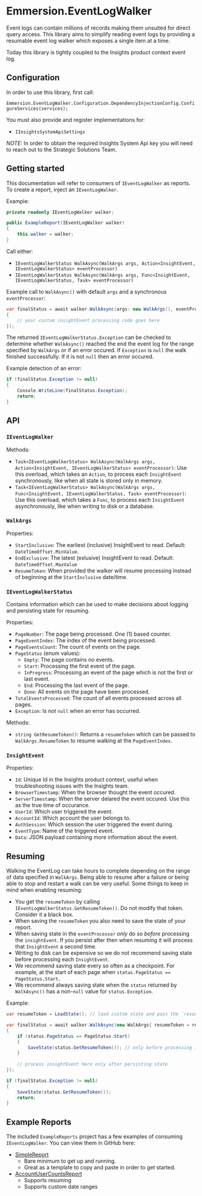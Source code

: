 # Emmersion.EventLogWalker

Event logs can contain millions of records making them unsuited for direct query access. This library aims to simplify reading event logs by providing a resumable event log walker which exposes a single item at a time.

Today this library is tightly coupled to the Insights product context event log.

## Configuration

In order to use this library, first call:

`Emmersion.EventLogWalker.Configuration.DependencyInjectionConfig.ConfigureServices(services);`

You must also provide and register implementations for: 

- `IInsightsSystemApiSettings`

*NOTE:* In order to obtain the required Insights System Api key you will need to reach out to the Strategic Solutions Team.

## Getting started

This documentation will refer to consumers of `IEventLogWalker` as reports. To create a report, inject an `IEventLogWalker`.

Example:

```c#
private readonly IEventLogWalker walker;

public ExampleReport(IEventLogWalker walker)
{
    this.walker = walker;
}
```

Call either:
- `IEventLogWalkerStatus WalkAsync(WalkArgs args, Action<InsightEvent, IEventLogWalkerStatus> eventProcessor)`
- `IEventLogWalkerStatus WalkAsync(WalkArgs args, Func<InsightEvent, IEventLogWalkerStatus, Task> eventProcessor)` 

Example call to `WalkAsync()` with default `args` and a synchronous `eventProcessor`:

```c#
var finalStatus = await walker.WalkAsync(args: new WalkArgs(), eventProcessor: (insightEvent, status) =>
{
    // your custom insightEvent processing code goes here
});
```

The returned `IEventLogWalkerStatus.Exception` can be checked to determine whether `WalkAsync()` reached the end the event log for the range specified by `WalkArgs` or if an error occured. If `Exception` is `null` the walk finished successfully. If it is not `null` then an error occured.

Example detection of an error:

```c#
if (finalStatus.Exception != null)
{
    Console.WriteLine(finalStatus.Exception);
    return;
}
```

## API

### `IEventLogWalker`
Methods:
- `Task<IEventLogWalkerStatus> WalkAsync(WalkArgs args, Action<InsightEvent, IEventLogWalkerStatus> eventProcessor)`: Use this overload, which takes an `Action`, to process each `InsightEvent` synchronously, like when all state is stored only in memory.
- `Task<IEventLogWalkerStatus> WalkAsync(WalkArgs args, Func<InsightEvent, IEventLogWalkerStatus, Task> eventProcessor)`: Use this overload, which takes a `Func`, to process each `InsightEvent` asynchronously, like when writing to disk or a database.

### `WalkArgs`
Properties:
- `StartInclusive`: The earliest (inclusive) InsightEvent to read. Default: `DateTimeOffset.MinValue`.
- `EndExclusive`: The latest (exlusive) InsightEvent to read. Default: `DateTimeOffset.MaxValue` 
- `ResumeToken`: When provided the walker will resume processing instead of beginning at the `StartInclusive` date/time.

### `IEventLogWalkerStatus`
Contains information which can be used to make decisions about logging and persisting state for resuming.

Properties:
- `PageNumber`: The page being processed. One (1) based counter.
- `PageEventIndex`: The index of the event being processed.
- `PageEventsCount`: The count of events on the page.
- `PageStatus` (enum values):
    - `Empty`: The page contains no events.
    - `Start`: Processing the first event of the page.
    - `InProgress`: Processing an event of the page which is not the first or last event.
    - `End`: Processing the last event of the page.
    - `Done`: All events on the page have been processed.
- `TotalEventsProcessed`: The count of all events processed across all pages.
- `Exception`: Is not `null` when an error has occurred.

Methods:
- `string GetResumeToken()`: Returns a `resumeToken` which can be passed to `WalkArgs.ResumeToken` to resume walking at the `PageEventIndex`.

### `InsightEvent`
Properties:
- `Id`: Unique Id in the Insights product context, useful when troubleshooting issues with the Insights team.
- `BrowserTimestamp`: When the browser thought the event occured.
- `ServerTimestamp`: When the server delared the event occured. Use this as the true time of occurance.
- `UserId`: Which user triggered the event.
- `AccountId`: Which account the user belongs to.
- `AuthSession`: Which session the user triggered the event during.
- `EventType`: Name of the triggered event.
- `Data`: JSON payload containing more information about the event.


## Resuming

Walking the EventLog can take hours to complete depending on the range of data specified in `WalkArgs`. Being able to resume after a failure or being able to stop and restart a walk can be very useful. Some things to keep in mind when enabling resuming:

- You get the `resumeToken` by calling `IEventLogWalkerStatus.GetResumeToken()`. Do not modify that token. Consider it a black box.
- When saving the `resumeToken` you also need to save the state of your report.
- When saving state in the `eventProcessor` _only_ do so *before* processing the `insightEvent`. If you persist after then when resuming it will process that `InsightEvent` a second time.
- Writing to disk can be expensive so we do not recommend saving state before processing each `InsightEvent`.
- We recommend saving state every so often as a checkpoint. For example, at the start of each page when `status.PageStatus == PageStatus.Start`.
- We recommend always saving state when the `status` returned by `WalkAsync()` has a non-`null` value for `status.Exception`.

Example:

```c#
var resumeToken = LoadState(); // load custom state and pass the `resumeToken` to `WalkArgs.ResumeToken`

var finalStatus = await walker.WalkAsync(new WalkArgs{ resumeToken = resumeToken}, (insightEvent, status) =>
{
    if (status.PageStatus == PageStatus.Start)
    {
        SaveState(status.GetResumeToken()); // only before processing insightEvent
    }
    
    // process insightEvent here only after persisting state
});

if (finalStatus.Exception != null)
{
    SaveState(status.GetResumeToken());
    return;
}
```

## Example Reports
The included `ExampleReports` project has a few examples of consuming `IEventLogWalker`. You can view them in GitHub here:
- [SimpleReport](https://github.com/emmersion/Emmersion.EventLogWalker/blob/main/ExampleReports/SimpleReport.cs)
  - Bare minimum to get up and running.
  - Great as a template to copy and paste in order to get started.
- [AccountUserCountsReport](https://github.com/emmersion/Emmersion.EventLogWalker/blob/main/ExampleReports/AccountUserCountsReport.cs)
  - Supports resuming
  - Supports custom date ranges
